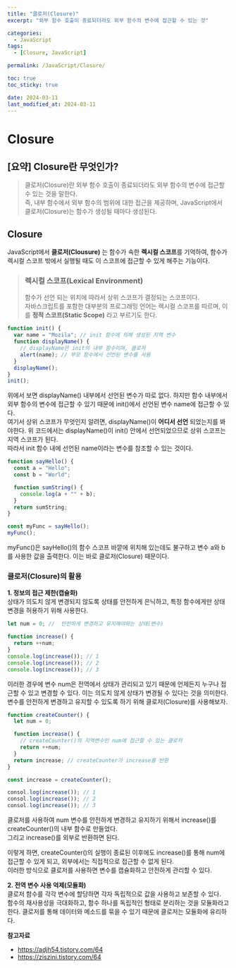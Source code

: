 ```yaml
---
title: "클로저(Closure)"
excerpt: "외부 함수 호출이 종료되더라도 외부 함수의 변수에 접근할 수 있는 것"

categories:
  - JavaScript
tags:
  - [Closure, JavaScript]

permalink: /JavaScript/Closure/

toc: true
toc_sticky: true

date: 2024-03-11
last_modified_at: 2024-03-11
---
```


# Closure

## [요약] Closure란 무엇인가?

> 클로저(Closure)란 외부 함수 호출이 종료되더라도 외부 함수의 변수에 접근할 수 있는 것을 말한다. <br/>
> 즉, 내부 함수에서 외부 함수의 범위에 대한 접근을 제공하며, JavaScript에서 클로저(Closure)는 함수가 생성될 때마다 생성된다.

## Closure

JavaScript에서 **클로저(Clousure)** 는 함수가 속한 **렉시컬 스코프**를 기억하여, 함수가 렉시컬 스코프 밖에서 실행될 때도 이 스코프에 접근할 수 있게 해주는 기능이다.

> ### 렉시컬 스코프(Lexical Environment)
>
> 함수가 선언 되는 위치에 따라서 상위 스코프가 결정되는 스코프이다. <br/>
> 자바스크립트를 포함한 대부분의 프로그래밍 언어는 렉시컬 스코프를 따르며, 이를 **정적 스코프(Static Scope)** 라고 부르기도 한다.

```js
function init() {
  var name = "Mozila"; // init 함수에 의해 생성된 지역 변수
  function displayName() {
    // displayName은 init의 내부 함수이며, 클로저
    alert(name); // 부모 함수에서 선언된 변수를 사용
  }
  displayName();
}
init();
```

위에서 보면 displayName() 내부에서 선언된 변수가 따로 없다. 하지만 함수 내부에서 외부 함수의 변수에 접근할 수 있기 때문에 init()에서 선언된 변수 name에 접근할 수 있다. <br/>
여기서 상위 스코프가 무엇인지 알려면, displayName()이 **어디서 선언** 되었는지를 봐야한다. 위 코드에서는 displayName()이 init() 안에서 선언되었으므로 상위 스코프는 지역 스코프가 된다. <br/>
따라서 init 함수 내에 선언된 name이라는 변수를 참조할 수 있는 것이다.

```js
function sayHello() {
  const a = "Hello";
  const b = "World";

  function sumString() {
    console.log(a + "" + b);
  }
  return sumString;
}

const myFunc = sayHello();
myFunc();
```

myFunc()은 sayHello()의 함수 스코프 바깥에 위치해 있는데도 불구하고 변수 a와 b를 사용한 값을 출력한다. 이는 바로 클로저(Closure) 때문이다.

### 클로저(Closure)의 활용

**1. 정보의 접근 제한(캡슐화)** <br/>
상태가 의도치 않게 변경되지 않도록 상태를 안전하게 은닉하고, 특정 함수에게만 상태 변경을 허용하기 위해 사용한다.

```js
let num = 0; //  안전하게 변경하고 유지해야하는 상태(변수)

function increase() {
  return ++num;
}
console.log(increase()); // 1
console.log(increase()); // 2
console.log(increase()); // 3
```

이러한 경우에 변수 num은 전역에서 상태가 관리되고 있기 때문에 언제든지 누구나 접근할 수 있고 변경할 수 있다. 이는 의도치 않게 상태가 변경될 수 있다는 것을 의미한다. <br/>
변수를 안전하게 변경하고 유지할 수 있도록 하기 위해 클로저(Closure)를 사용해보자.

```js
function createCounter() {
  let num = 0;

  function increase() {
    // createCounter()의 지역변수인 num에 접근할 수 있는 클로저
    return ++num;
  }
  return increase; // createCounter가 increase를 반환
}

const increase = createCounter();

consol.log(increase()); // 1
consol.log(increase()); // 2
consol.log(increase()); // 3
```

클로저를 사용하여 num 변수를 안전하게 변경하고 유지하기 위해서 increase()를 createCounter()의 내부 함수로 만들었다. <br/>
그리고 increase()를 외부로 반환하면 된다.

이렇게 하면, createCounter()의 실행이 종료된 이후에도 increase()를 통해 num에 접근할 수 있게 되고, 외부에서는 직접적으로 접근할 수 없게 된다. <br/>
이러한 방식으로 클로저를 사용하면 변수를 캡슐화하고 안전하게 관리할 수 있다.

**2. 전역 변수 사용 억제(모듈화)** <br/>
클로저 함수를 각각 변수에 할당하면 각자 독립적으로 값을 사용하고 보존할 수 있다. <br/>
함수의 재사용성을 극대화하고, 함수 하나를 독립적인 형태로 분리하는 것을 모듈화라고 한다. 클로저를 통해 데이터와 메소드를 묶을 수 있기 때문에 클로저는 모듈화에 유리하다.

**참고자료**

- https://adjh54.tistory.com/64
- https://ziszini.tistory.com/64
